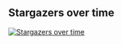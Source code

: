 ## Stargazers over time

[![Stargazers over time](https://starchart.cc/stacksjs/ts-ndarray.svg?variant=adaptive)](https://starchart.cc/stacksjs/ts-ndarray)

